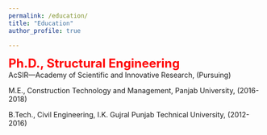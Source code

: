 ```yaml
---
permalink: /education/
title: "Education"
author_profile: true

---
```


<span style="color:red; font-weight:bold; font-size:24px;">Ph.D., Structural Engineering</span>  
AcSIR—Academy of Scientific and Innovative Research, (Pursuing)

M.E., Construction Technology and Management, Panjab University, (2016-2018)

B.Tech., Civil Engineering, I.K. Gujral Punjab Technical University, (2012-2016)
